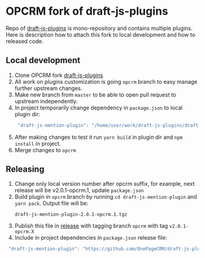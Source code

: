 # OPCRM fork of draft-js-plugins

Repo of [draft-js-plugins](https://github.com/OnePageCRM/draft-js-plugins) is mono-repository and contains multiple plugins. Here is description how to attach this fork to local development and how to released code.

## Local development

1. Clone OPCRM fork [draft-js-plugins](https://github.com/OnePageCRM/draft-js-plugins)
2. All work on plugins customization is going `opcrm` branch to easy manage further upstream changes.
3. Make new branch from `master` to be able to open pull request to upstream independently.
4. In project temporarily change dependency in `package.json` to local plugin dir:
    ``` js
     "draft-js-mention-plugin": "/home/user/work/draft-js-plugins/draft-js-mention-plugin"
    ```
5. After making changes to test it run `yarn build` in plugin dir and `npm install` in project.
6. Merge changes to `opcrm`

## Releasing

1. Change only local version number after opcrm suffix, for example,  next release will be v2.0.1-opcrm.1, update `package.json`
2. Build plugin in `opcrm` branch by running `cd draft-js-mention-plugin` and `yarn pack`. Output file will be:
    ```
    draft-js-mention-plugin-2.0.1-opcrm.1.tgz
    ```
3. Publish this file in [release](https://github.com/OnePageCRM/draft-js-plugins/releases) with tagging branch `opcrm` with tag `v2.0.1-opcrm.X`
4. Include in project dependencies in `package.json` release file:
``` js
 "draft-js-mention-plugin": "https://github.com/OnePageCRM/draft-js-plugins/releases/download/v2.0.1-opcrm.1/draft-js-mention-plugin-2.0.1-opcrm.1.tgz"
```
